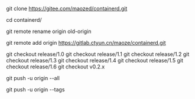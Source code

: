 git clone https://gitee.com/maozed/containerd.git

cd containerd/

git remote rename origin old-origin

git remote add origin https://gitlab.ctyun.cn/maoze/containerd.git

git checkout release/1.0
git checkout release/1.1
git checkout release/1.2
git checkout release/1.3
git checkout release/1.4
git checkout release/1.5
git checkout release/1.6
git checkout v0.2.x

git push -u origin --all

git push -u origin --tags
